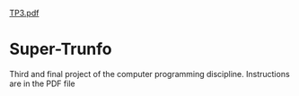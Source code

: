 [TP3.pdf](https://github.com/vitordbo/Super-Trunfo/files/6825838/TP3.pdf)
# Super-Trunfo
Third and final project of the computer programming discipline.
Instructions are in the PDF file
